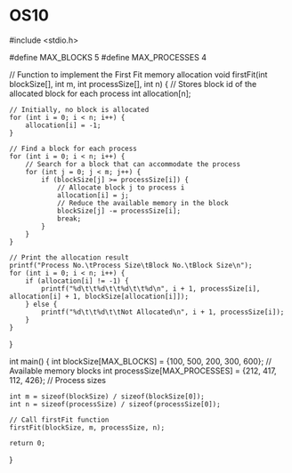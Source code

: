 # OS10
#include <stdio.h>

#define MAX_BLOCKS 5
#define MAX_PROCESSES 4

// Function to implement the First Fit memory allocation
void firstFit(int blockSize[], int m, int processSize[], int n) {
    // Stores block id of the allocated block for each process
    int allocation[n];
    
    // Initially, no block is allocated
    for (int i = 0; i < n; i++) {
        allocation[i] = -1;
    }

    // Find a block for each process
    for (int i = 0; i < n; i++) {
        // Search for a block that can accommodate the process
        for (int j = 0; j < m; j++) {
            if (blockSize[j] >= processSize[i]) {
                // Allocate block j to process i
                allocation[i] = j;
                // Reduce the available memory in the block
                blockSize[j] -= processSize[i];
                break;
            }
        }
    }

    // Print the allocation result
    printf("Process No.\tProcess Size\tBlock No.\tBlock Size\n");
    for (int i = 0; i < n; i++) {
        if (allocation[i] != -1) {
            printf("%d\t\t%d\t\t%d\t\t%d\n", i + 1, processSize[i], allocation[i] + 1, blockSize[allocation[i]]);
        } else {
            printf("%d\t\t%d\t\tNot Allocated\n", i + 1, processSize[i]);
        }
    }
}

int main() {
    int blockSize[MAX_BLOCKS] = {100, 500, 200, 300, 600}; // Available memory blocks
    int processSize[MAX_PROCESSES] = {212, 417, 112, 426}; // Process sizes

    int m = sizeof(blockSize) / sizeof(blockSize[0]);
    int n = sizeof(processSize) / sizeof(processSize[0]);

    // Call firstFit function
    firstFit(blockSize, m, processSize, n);

    return 0;
}
